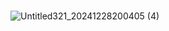                    ![Untitled321_20241228200405 (4)](https://github.com/user-attachments/assets/df229c42-1ec8-4cdc-84f0-2bc02b807f02)
<!---!
mulloily/mulloily is a ✨ special ✨ repository because its `README.md` (this file) appears on your GitHub profile.
You can click the Preview link to take a look at your changes.
--->
